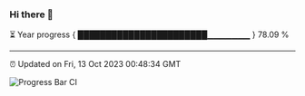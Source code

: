 ### Hi there 👋

⏳ Year progress { ███████████████████████▁▁▁▁▁▁▁ } 78.09 %

---

⏰ Updated on Fri, 13 Oct 2023 00:48:34 GMT

![Progress Bar CI](https://github.com/liununu/liununu/workflows/Progress%20Bar%20CI/badge.svg)
